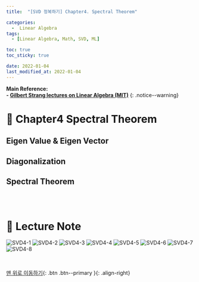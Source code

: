 ```yaml
---
title:  "[SVD 정복하기] Chapter4. Spectral Theorem" 

categories:
  -  Linear Algebra
tags:
  - [Linear Algebra, Math, SVD, ML]

toc: true
toc_sticky: true

date: 2022-01-04
last_modified_at: 2022-01-04
---
```


**Main Reference: <br>- [Gilbert Strang lectures on Linear Algebra (MIT)](https://www.youtube.com/watch?v=7UJ4CFRGd-U&list=PLE7DDD91010BC51F8)**
{: .notice--warning}

# 📘 Chapter4 Spectral Theorem

## Eigen Value & Eigen Vector
## Diagonalization
## Spectral Theorem


<br>
<br>



# 📘 Lecture Note

![SVD4-1](https://user-images.githubusercontent.com/96368476/148004531-46be3caa-dd14-435e-94de-6b53d2cb6187.jpg)
![SVD4-2](https://user-images.githubusercontent.com/96368476/148004540-c99c2ee2-8dca-408c-9f3e-882fbadbc411.jpg)
![SVD4-3](https://user-images.githubusercontent.com/96368476/148004547-8b8982cc-63d7-4268-a943-8590d6ba0844.jpg)
![SVD4-4](https://user-images.githubusercontent.com/96368476/148022420-e3a60410-6503-4450-b7ae-4afdbc4c6fc4.jpg)
![SVD4-5](https://user-images.githubusercontent.com/96368476/148004560-ee2f16be-a1bb-4409-b4dd-0b5b3ec9bc39.jpg)
![SVD4-6](https://user-images.githubusercontent.com/96368476/148004565-4b9e2fcc-ddd8-485f-b062-7e0089a54e46.jpg)
![SVD4-7](https://user-images.githubusercontent.com/96368476/148004568-5f42d321-2b76-4aeb-8ae6-130a82529a46.jpg)
![SVD4-8](https://user-images.githubusercontent.com/96368476/148022432-efd8a900-6379-4c14-a36e-34330179798c.jpg)



<br>

[맨 위로 이동하기](#){: .btn .btn--primary }{: .align-right}
